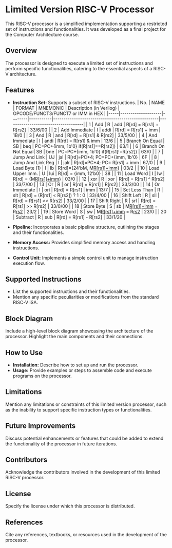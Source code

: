 # Limited Version RISC-V Processor

This RISC-V processor is a simplified implementation supporting a restricted set of instructions and functionalities. It was developed as a final project for the Computer Architecture course.

## Overview
The processor is designed to execute a limited set of instructions and perform specific functionalities, catering to the essential aspects of a RISC-V architecture.

## Features
- **Instruction Set:** Supports a subset of RISC-V instructions.
| No. | NAME               | FORMAT | MNEMONIC  | Description (in Verilog)                          | OPCODE/FUNCT3/FUNCT7 or IMM in HEX |
|-----|--------------------|--------|-----------|---------------------------------------------------|-------------------------------------|
| 1   | Add                | R      | add       | R[rd] = R[rs1] + R[rs2]                           | 33/6/00                             |
| 2   | Add Immediate      | I      | addi      | R[rd] = R[rs1] + imm                              | 1B/0                                |
| 3   | And                | R      | and       | R[rd] = R[rs1] & R[rs2]                           | 33/5/00                             |
| 4   | And Immediate      | I      | andi      | R[rd] = R[rs1] & imm                              | 13/6                                |
| 5   | Branch On Equal    | SB     | beq       | PC=PC+{imm, 1b'0} if(R[rs1]==R[rs2])              | 63/1                                |
| 6   | Branch On Not Equal| SB     | bne       | PC=PC+{imm, 1b'0} if(R[rs1]!=R[rs2])              | 63/0                                |
| 7   | Jump And Link      | UJ     | jal       | R[rd]=PC+4; PC=PC+{imm, 1b'0}                     | 6F                                  |
| 8   | Jump And Link Reg  | I      | jalr      | R[rd]=PC+4; PC= R[rs1] + imm                      | 67/0                                |
| 9   | Load Byte (1)      | I      | lb        | R[rd]={24’bM[](7), M[R[rs1]+imm](7:0)}            | 03/2                                |
| 10  | Load Upper Imm.    | U      | lui       | R[rd] = {imm, 12’b0}                              | 38                                  |
| 11  | Load Word          | I      | lw        | R[rd] = {M[R[rs1]+imm](31:0)}                     | 03/0                                |
| 12  | xor                | R      | xor       | R[rd] = R[rs1] ^ R[rs2]                           | 33/7/00                             |
| 13  | Or                 | R      | or        | R[rd] = R[rs1] | R[rs2]                           | 33/3/00                             |
| 14  | Or Immediate       | I      | ori       | R[rd] = R[rs1] | imm                              | 13/7                                |
| 15  | Set Less Than      | R      | slt       | R[rd] = (R[rs1] < R[rs2]) ? 1 : 0                 | 33/4/00                             |
| 16  | Shift Left         | R      | sll       | R[rd] = R[rs1] << R[rs2]                          | 33/2/00                             |
| 17  | Shift Right        | R      | srl       | R[rd] = R[rs1] >> R[rs2]                          | 33/0/00                             |
| 18  | Store Byte         | S      | sb        | M[R[rs1]+imm](7:0) = R[rs2](7:0)                  | 23/2                                |
| 19  | Store Word         | S      | sw        | M[R[rs1]+imm](31:0) = R[rs2](31:0)               | 23/0                                |
| 20  | Subtract           | R      | sub       | R[rd] = R[rs1] - R[rs2]                           | 33/1/20                             |


- **Pipeline:** Incorporates a basic pipeline structure, outlining the stages and their functionalities.
- **Memory Access:** Provides simplified memory access and handling instructions.
- **Control Unit:** Implements a simple control unit to manage instruction execution flow.

## Supported Instructions
- List the supported instructions and their functionalities.
- Mention any specific peculiarities or modifications from the standard RISC-V ISA.

## Block Diagram
Include a high-level block diagram showcasing the architecture of the processor. Highlight the main components and their connections.

## How to Use
- **Installation:** Describe how to set up and run the processor.
- **Usage:** Provide examples or steps to assemble code and execute programs on the processor.

## Limitations
Mention any limitations or constraints of this limited version processor, such as the inability to support specific instruction types or functionalities.

## Future Improvements
Discuss potential enhancements or features that could be added to extend the functionality of the processor in future iterations.

## Contributors
Acknowledge the contributors involved in the development of this limited RISC-V processor.

## License
Specify the license under which this processor is distributed.

## References
Cite any references, textbooks, or resources used in the development of the processor.



